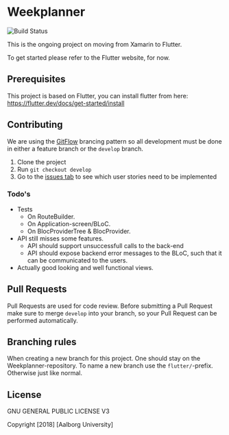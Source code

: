 # Weekplanner

![Build Status](https://github.com/aau-giraf/weekplanner/workflows/CI/badge.svg)

This is the ongoing project on moving from Xamarin to Flutter.

To get started please refer to the Flutter website, for now.

## Prerequisites

This project is based on Flutter, you can install flutter from here: https://flutter.dev/docs/get-started/install

## Contributing

We are using the [GitFlow](https://github.com/aau-giraf/wiki/blob/master/process_manual/code_workflow.md#essential-parts-of-gitflow) brancing pattern so all development must be done in either a feature branch or the `develop` branch.

1. Clone the project
2. Run `git checkout develop`
3. Go to the [issues tab](https://github.com/aau-giraf/weekplanner/issues) to see which user stories need to be implemented

### Todo's
- Tests
    - On RouteBuilder.
    - On Application-screen/BLoC.
    - On BlocProviderTree & BlocProvider.
- API still misses some features.
    - API should support unsuccessfull calls to the back-end
    - API should expose backend error messages to the BLoC, such that it can be communicated to the users.
- Actually good looking and well functional views.

## Pull Requests

Pull Requests are used for code review. Before submitting a Pull Request make sure to merge `develop` into your branch, so your Pull Request can be performed automatically.

## Branching rules
When creating a new branch for this project. One should stay on the Weekplanner-repository. To name a new branch use the `flutter/`-prefix. Otherwise just like normal.

## License

GNU GENERAL PUBLIC LICENSE V3

Copyright [2018] [Aalborg University]
